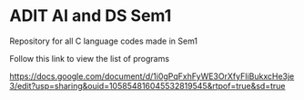 # ADIT AI and DS Sem1
 Repository for all C language codes made in Sem1
 

Follow this link to view the list of programs

https://docs.google.com/document/d/1i0gPqFxhFyWE3OrXfyFIiBukxcHe3je3/edit?usp=sharing&ouid=105854816045532819545&rtpof=true&sd=true
